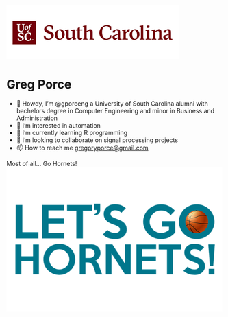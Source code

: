 
![alt text](https://github.com/gporceng/gporceng/blob/main/USC%20Bannarpng.png?raw=true)

<H1>Greg Porce</H1>

- 👋 Howdy, I’m @gporceng a University of South Carolina alumni with bachelors degree in Computer Engineering and minor in Business and Administration
- 👀 I’m interested in automation
- 🌱 I’m currently learning R programming
- 💞️ I’m looking to collaborate on signal processing projects
- 📫 How to reach me gregoryporce@gmail.com

Most of all... Go Hornets!
![alt text](https://github.com/gporceng/gporceng/blob/main/letsgohornets.png?raw=true)
